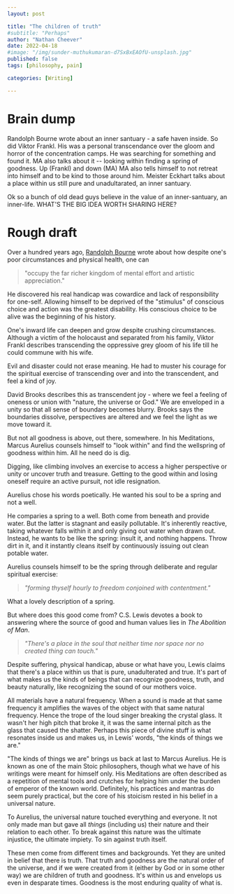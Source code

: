```yaml
---
layout: post

title: "The children of truth"
#subtitle: "Perhaps" 
author: "Nathan Cheever"
date: 2022-04-18
#image: "/img/sunder-muthukumaran-d7SxBxEAOfU-unsplash.jpg"
published: false
tags: [philosophy, pain]

categories: [Writing]

---
```

Brain dump
=======
Randolph Bourne wrote about an inner santuary - a safe haven inside. So did Viktor Frankl. His was a personal transcendance over the gloom and horror of the concentration camps. He was searching for something and found it.
MA also talks about it -- looking within finding a spring of goodness. Up (Frankl) and down (MA)
MA also tells himself to not retreat into himself and to be kind to those around him.
Meister Eckhart talks about a place within us still pure and unadultarated, an inner santuary.

Ok so a bunch of old dead guys believe in the value of an inner-santuary, an inner-life. WHAT'S THE BIG IDEA WORTH SHARING HERE?

Rough draft
========
Over a hundred years ago, [Randolph Bourne]() wrote about how despite one's poor circumstances and physical health, one can 
> "occupy the far richer kingdom of mental effort and artistic appreciation."

He discovered his real handicap was cowardice and lack of responsibility for one-self. Allowing himself to be deprived of the "stimulus" of conscious choice and action was the greatest disability. His conscious choice to be alive was the beginning of his history.

One's inward life can deepen and grow despite crushing circumstances. Although a victim of the holocaust and separated from his family, Viktor Frankl describes transcending the oppressive grey gloom of his life till he could commune with his wife.

Evil and disaster could not erase meaning. He had to muster his courage for the spiritual exercise of transcending over and into the transcendent, and feel a kind of joy.

David Brooks describes this as transcendent joy - where we feel a feeling of oneness or union with "nature, the universe or God." We are enveloped in a unity so that all sense of 
boundary becomes blurry. Brooks says the boundaries dissolve, perspectives are altered and we feel the light as we move toward it.

But not all goodness is above, out there, somewhere. In his Meditations, Marcus Aurelius counsels himself to "look within" and find the wellspring of goodness within him. All he need do is dig.

Digging, like climbing involves an exercise to access a higher perspective or unity or uncover truth and treasure. Getting to the good within and losing oneself require an active pursuit, not idle resignation.

Aurelius chose his words poetically. He wanted his soul to be a spring and not a well.

He comparies a spring to a well. Both come from beneath and provide water. But the latter is stagnant and easily pollutable. It's inherently reactive, taking whatever falls within it and only giving out water when drawn out. Instead, he wants to be like the spring: insult it, and nothing happens. Throw dirt in it, and it instantly cleans itself by continuously issuing out clean potable water.

Aurelius counsels himself to be the spring through deliberate and regular spiritual exercise: 
> _"forming thyself hourly to freedom conjoined with contentment."_ 

What a lovely description of a spring.

But where does this good come from? C.S. Lewis devotes a book to answering where the source of good and human values lies in _The Abolition of Man_. 
> _"There's a place in the soul that neither time nor space nor no created thing can touch."_

Despite suffering, physical handicap, abuse or what have you, Lewis claims that there's a place within us that is pure, unadulterated and true. It's part of what makes us the kinds of beings that can recognize goodness, truth, and beauty naturally, like recognizing the sound of our mothers voice.

All materials have a natural frequency. When a sound is made at that same frequency it amplifies the waves of the object with that same natural frequency. Hence the trope of the loud singer breaking the crystal glass. It wasn't her high pitch that broke it, it was the same internal pitch as the glass that caused the shatter. Perhaps this piece of divine stuff is what resonates inside us and makes us, in Lewis' words, "the kinds of things we are."

"The kinds of things we are" brings us back at last to Marcus Aurelius. He is known as one of the main Stoic philosophers, though what we have of his writings were meant for himself only. His Meditations are often described as a repetition of mental tools and crutches for helping him under the burden of emperor of the known world. Definitely, his practices and mantras do seem purely practical, but the core of his stoicism rested in his belief in a universal nature. 

To Aurelius, the universal nature touched everything and everyone. It not only made man but gave all _things_ (including us) their nature and their relation to each other. To break against this nature was the ultimate injustice, the ultimate impiety. To sin against truth itself.

These men come from different times and backgrounds.
 Yet they are united in belief that there is truth.
 That truth and goodness are the natural order of the universe, and if we were created from it (either by God or in some other way) we are children of truth and goodness.
 It's within us and envelops us even in desparate times.
 Goodness is the most enduring quality of what is.




